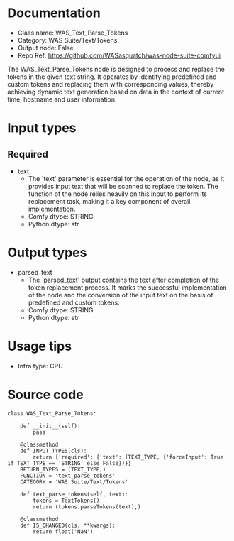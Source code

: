# Documentation
- Class name: WAS_Text_Parse_Tokens
- Category: WAS Suite/Text/Tokens
- Output node: False
- Repo Ref: https://github.com/WASasquatch/was-node-suite-comfyui

The WAS_Text_Parse_Tokens node is designed to process and replace the tokens in the given text string. It operates by identifying predefined and custom tokens and replacing them with corresponding values, thereby achieving dynamic text generation based on data in the context of current time, hostname and user information.

# Input types
## Required
- text
    - The `text' parameter is essential for the operation of the node, as it provides input text that will be scanned to replace the token. The function of the node relies heavily on this input to perform its replacement task, making it a key component of overall implementation.
    - Comfy dtype: STRING
    - Python dtype: str

# Output types
- parsed_text
    - The `parsed_text' output contains the text after completion of the token replacement process. It marks the successful implementation of the node and the conversion of the input text on the basis of predefined and custom tokens.
    - Comfy dtype: STRING
    - Python dtype: str

# Usage tips
- Infra type: CPU

# Source code
```
class WAS_Text_Parse_Tokens:

    def __init__(self):
        pass

    @classmethod
    def INPUT_TYPES(cls):
        return {'required': {'text': (TEXT_TYPE, {'forceInput': True if TEXT_TYPE == 'STRING' else False})}}
    RETURN_TYPES = (TEXT_TYPE,)
    FUNCTION = 'text_parse_tokens'
    CATEGORY = 'WAS Suite/Text/Tokens'

    def text_parse_tokens(self, text):
        tokens = TextTokens()
        return (tokens.parseTokens(text),)

    @classmethod
    def IS_CHANGED(cls, **kwargs):
        return float('NaN')
```